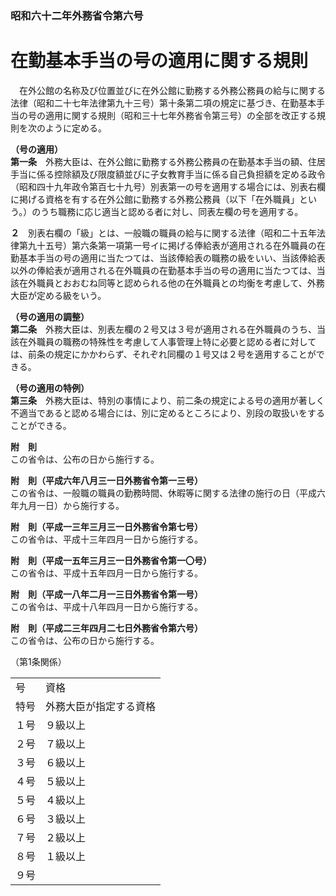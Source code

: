 ### 昭和六十二年外務省令第六号  
# 在勤基本手当の号の適用に関する規則  
　在外公館の名称及び位置並びに在外公館に勤務する外務公務員の給与に関する法律（昭和二十七年法律第九十三号）第十条第二項の規定に基づき、在勤基本手当の号の適用に関する規則（昭和三十七年外務省令第三号）の全部を改正する規則を次のように定める。  
  
**（号の適用）**  
**第一条**　外務大臣は、在外公館に勤務する外務公務員の在勤基本手当の額、住居手当に係る控除額及び限度額並びに子女教育手当に係る自己負担額を定める政令（昭和四十九年政令第百七十九号）別表第一の号を適用する場合には、別表右欄に掲げる資格を有する在外公館に勤務する外務公務員（以下「在外職員」という。）のうち職務に応じ適当と認める者に対し、同表左欄の号を適用する。  
  
**２**　別表右欄の「級」とは、一般職の職員の給与に関する法律（昭和二十五年法律第九十五号）第六条第一項第一号イに掲げる俸給表が適用される在外職員の在勤基本手当の号の適用に当たつては、当該俸給表の職務の級をいい、当該俸給表以外の俸給表が適用される在外職員の在勤基本手当の号の適用に当たつては、当該在外職員とおおむね同等と認められる他の在外職員との均衡を考慮して、外務大臣が定める級をいう。  
  
**（号の適用の調整）**  
**第二条**　外務大臣は、別表左欄の２号又は３号が適用される在外職員のうち、当該在外職員の職務の特殊性を考慮して人事管理上特に必要と認める者に対しては、前条の規定にかかわらず、それぞれ同欄の１号又は２号を適用することができる。  
  
**（号の適用の特例）**  
**第三条**　外務大臣は、特別の事情により、前二条の規定による号の適用が著しく不適当であると認める場合には、別に定めるところにより、別段の取扱いをすることができる。  
  
**附　則**  
この省令は、公布の日から施行する。  
  
**附　則（平成六年八月三一日外務省令第一三号）**  
この省令は、一般職の職員の勤務時間、休暇等に関する法律の施行の日（平成六年九月一日）から施行する。  
  
**附　則（平成一三年三月三一日外務省令第七号）**  
この省令は、平成十三年四月一日から施行する。  
  
**附　則（平成一五年三月三一日外務省令第一〇号）**  
この省令は、平成十五年四月一日から施行する。  
  
**附　則（平成一八年二月一三日外務省令第一号）**  
この省令は、平成十八年四月一日から施行する。  
  
**附　則（平成二三年四月二七日外務省令第六号）**  
この省令は、公布の日から施行する。  
  
（第1条関係）  

|||  
| --- | --- |  
|号|資格|  
|特号|外務大臣が指定する資格|  
|１号|９級以上|  
|２号|７級以上|  
|３号|６級以上|  
|４号|５級以上|  
|５号|４級以上|  
|６号|３級以上|  
|７号|２級以上|  
|８号|１級以上|  
|９号|  
  
